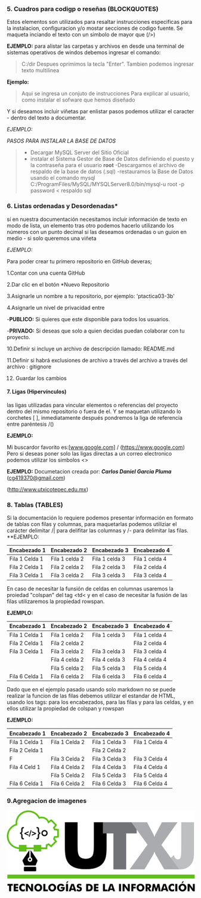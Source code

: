 ### 5. Cuadros para codigp o reseñas (BLOCKQUOTES)

Estos elementos son utilizados para resaltar instrucciones especificas para la instalacion, configuracion y/o  mostar secciones de codigo fuente. Se maqueta inciando el texto con un simbolo de mayor que (/>)

**EJEMPLO:**
para alistar las carpetas y archivos en desde una terminal de sistemas operativos de windos debemos ingresar el comando:

> C:/dir 
Despues oprimimos la tecla "Enter".
Tambien podemos ingresar texto multilinea

**Ejemplo:**

>Aqui se ingresa un conjuto de instrucciones 
>Para explicar al usuario, como instalar el 
>sofware que hemos diseñado

Y si deseamos incluir viñetas par enlistar pasos podemos utilizar el caracter - dentro del texto a documentar. 

*EJEMPLO:*

*PASOS PARA INSTALAR LA BASE DE DATOS*

>- Decargar MySQL Server del Sitio Oficial 
>- instalar el Sistema Gestor de Base de Datos definiendo el puesto y la contraseña para el usuario **root**
>-Descargamos el archivo de respaldo de la base de datos (.sql)
>-restauramos la Base de Datos usando el comando mysql
C:/ProgramFiles/MySQL/MYSQLServer8.0/bin/mysql-u root -p password < respaldo sql

### 6. Listas ordenadas y Desordenadas*

sí en nuestra documentación necesitamos incluir información de texto en modo de lista, un elemento tras otro podemos
hacerlo utilizando los números con un punto decimal si las deseamos ordenadas o un guion en medio - si solo queremos una viñeta 

*EJEMPLO:*

Para poder crear tu primero repositorio en GitHub deveras;
  
1.Contar con una cuenta GitHub
   
2.Dar clic en el botón *Nuevo Repositorio

3.Asignarle un nombre a tu repositorio, por ejemplo: 'ptactica03-3b'

4.Asignarle un nivel de privacidad entre 

-**PUBLICO:** Si quieres que este disponible para todos los usuarios.

-**PRIVADO:** Si deseas que solo a quien decidas puedan colaborar con tu proyecto.

10.Definir si incluye un archivo de descripción llamado: README.md

11.Definir si habrá exclusiones de archivo a través del archivo a través del archivo : gitignore

12. Guardar los cambios 


#### 7. Ligas (Hipervínculos)

las ligas utilizadas para vincular elementos o referencias del proyecto dentro del mismo repositorio o fuera de el. Y se maquetan utilizando lo corchetes \[ \], inmediatamente después pondremos la liga de referencia entre paréntesis /()

**EJEMPLO:**

Mi buscardor favorito es:[www.google.com] / (https://www.google.com)
Pero si deseas poner solo las ligas directas a un correo electronico podemos utilizar los simbolos \<\>

**EJEMPLO:**
Documetacion creada por: ***Carlos Daniel Garcia Pluma***
(<cg419370@gmail.com>)

(<http://www.utxicotepec.edu.mx>)

### 8. Tablas (TABLES)
Si la documentación lo requiere podemos presentar información en formato de tablas con filas y columnas, para maquetarlas podemos utiliziar el carácter delimitar /| para delifitar las columnas y /- para delimitar las filas.
**EJEMPLO:

|Encabezado 1 |Encabezado 2 |Encabezado 3 |Encabezado 4|
|-------------|-------------|-------------|------------|
|Fila 1 Celda 1|Fila 1 celda 2|Fila 1 celda 3|Fila 1 celda 4|
|Fila 2 Celda 1|Fila 2 celda 2|Fila 2 celda 3|Fila 2 celda 4|
|Fila 3 Celda 1|Fila 3 celda 2|Fila 3 celda 3|Fila 3 celda 4|

En caso de necesitar la funsión de celdas en columnas usaremos la proiedad "colspan" del tag <td< y en el caso de necesitar la fusión de las filas utilizaremos la propiedad rowspan.

**EJEMPLO:**

|Encabezado 1 |Encabezado 2 |Encabezado 3 |Encabezado 4|
|-------------|-------------|-------------|------------|
|Fila 1 Celda 1|Fila 1 celda 2|Fila 1 celda 3|Fila 1 celda 4|
|Fila 2 Celda 1|Fila 2 celda 2|              |Fila 2 celda 4|
|Fila 3 Celda 1|Fila 3 celda 2|Fila 3 celda 3|Fila 3 celda 4|
|              |Fila 4 celda 2|Fila 4 celda 3|Fila 4 celda 4|
|              |Fila 5 celda 2|Fila 5 celda 3|Fila 5 celda 4|
|Fila 6 Celda 1|Fila 6 celda 2|Fila 6 celda 3|Fila 6 celda 4|

Dado que en el ejemplo pasado usando solo markdown no se puede realizar la funcion de las filas debemos utilizar el estandar de HTML, usando los tags: <th> para los encabezados, <tr> para las filas y para las celdas, y en ellos utilizar la propiedad de colspan y rowspan

**EJEMPLO:**

|Encabezado 1 |Encabezado 2 |Encabezado 3 |Encabezado 4|
|-------------|-------------|-------------|------------|
|Fila 1 Celda 1|Fila 1 Celda 2|Fila 1 Celda 3|Fila 1 Celda 4|
|Fila 2 Celda 1|              |Fila 2 Celda 2|              |
|F              |Fila 3 Celda 2|Fila 3 Celda 3|Fila 3 Celda 4|
|Fila 4 Celd 1 |Fila 4 Celda 2|Fila 4 Celda 3|Fila 4 Celda 4|
|               |Fila 5 Celda 2|Fila 5 Celda 3|Fila 5 Celda 4|
|Fila 6 Celda 1|Fila 6 Celda 2|Fila 6 Celda 3|Fila 6 Celda 4|


### 9.Agregacion de imagenes



![Aqui se ira los logos](https://github.com/Chrispau0530/INTEGRADORA-Practica-3/blob/main/LOGO%20TIC%20(4).png)
